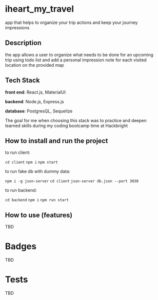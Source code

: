 # iheart_my_travel

app that helps to organize your trip actions and keep your journey impressions

## Description

the app allows a user to organize what needs to be done for an upcoming trip using todo list and add a personal impression note for each visited location on the provided map

## Tech Stack

**front end**: React.js, MaterialUI

**backend**: Node.js, Express.js

**database**: PostgresQL, Sequelize

The goal for me when choosing this stack was to practice and deepen learned skills during my coding bootcamp time at Hackbright

## How to install and run the project

to run client:

```cd client```
```npm i```
```npm start```

to run fake db with dummy data:

```npm i -g json-server```
```cd client```
```json-server db.json --port 3030```

to run backend:

```cd backend```
```npm i```
```npm run start```

## How to use (features)

TBD


# Badges

TBD

# Tests
TBD
